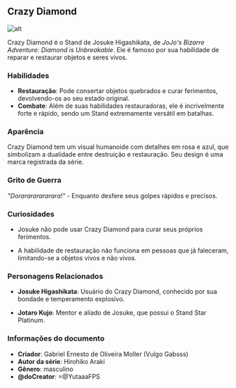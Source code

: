 ## Crazy Diamond
![alt](Ilajs0eZiy44hPxfwP0maSjlQyDbeyYPD84bc3v_JeQ.webp)

Crazy Diamond é o Stand de Josuke Higashikata, de *JoJo's Bizarre Adventure: Diamond is Unbreakable*. Ele é famoso por sua habilidade de reparar e restaurar objetos e seres vivos.

### Habilidades
- **Restauração**: Pode consertar objetos quebrados e curar ferimentos, devolvendo-os ao seu estado original.
- **Combate**: Além de suas habilidades restauradoras, ele é incrivelmente forte e rápido, sendo um Stand extremamente versátil em batalhas.

### Aparência
Crazy Diamond tem um visual humanoide com detalhes em rosa e azul, que simbolizam a dualidade entre destruição e restauração. Seu design é uma marca registrada da série.

### Grito de Guerra
*"Dorarararararara!"* - Enquanto desfere seus golpes rápidos e precisos.

### Curiosidades
- Josuke não pode usar Crazy Diamond para curar seus próprios ferimentos.

- A habilidade de restauração não funciona em pessoas que já faleceram, limitando-se a objetos vivos e não vivos.

### Personagens Relacionados
- **Josuke Higashikata**: Usuário do Crazy Diamond, conhecido por sua bondade e temperamento explosivo.

- **Jotaro Kujo**: Mentor e aliado de Josuke, que possui o Stand Star Platinum.

### Informações do documento
- **Criador**: Gabriel Ernesto de Oliveira Moller (Vulgo Gabsss)
- **Autor da série**: Hirohiko Araki
- **Gênero**: masculino
- **@doCreator**:  =@YutaaaFPS
